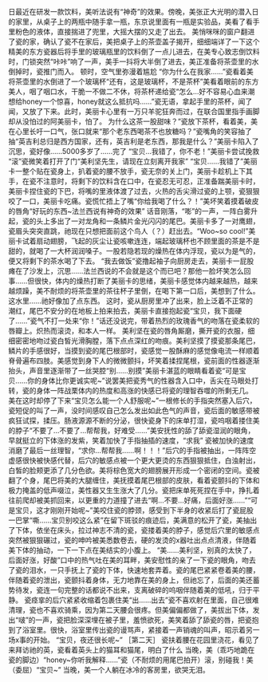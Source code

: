 日最近在研发一款饮料，美听法说有“神奇”的效果。傍晚，美张正大光明的潜入日的家里，从桌子上的两瓶中随手拿一瓶，东京说里面有一瓶是实验品，美看了看手里粉色的液体，直接揣进了兜里，大摇大摆的又走了出去。
美悄咪咪的窗户翻进了瓷的家，确认了瓷不在家后，美把桌子上的茶壶盖子揭开，细细端详了一下这个精美的东方瓷器后将手里的玻璃瓶里的饮料倒了一点儿进去，在美专心致志倒饮料时，门锁突然“咔咔”响了一声，美手一抖将大半倒了进去，美正准备将茶壶里的水倒掉时，瓷推门而入。
顿时，空气里弥漫着尴尬
“你为什么在我家……”瓷看着美将茶壶里的水倒进了一个玻璃杯“还有，这是玻璃杯，不是茶杯”美看着眼前的东方美人，咽了咽口水，干脆一不做二不休，将茶杯递给瓷“怎么…好不容易心血来潮想给honey一个惊喜，honey就这么抵抗吗……”瓷无语，拿起手里的茶杯，闻了闻，又放了下来。此时，美丽卡心里有一万只羊驼狂奔而过，在联合国里指手画脚却从没怕过的阿美丽卡，怕了。
为什么这茶一股甜味？”瓷放下茶杯，看着美，美在心里长吁一口气，张口就来“那个老东西喝茶不也放糖吗？”瓷嘴角的笑容抽了抽“英吉利总归是西方国家，还有，英吉利是老东西，那我是什么？”美丽卡陷入了沉思，瓷好像……5000多岁了……完了
“宝贝…我错了，你不老！”美丽卡尝试挽救
“滚”瓷微笑着打开了门“美利坚先生，请现在立刻离开我家”
“宝贝……我错了”美丽卡一整个贴在瓷身上，扒着瓷的腰不放手，瓷无奈的关上门，美丽卡趁机上下其手，在瓷不注意时，将剩下的饮料含在口中，在瓷忍无可忍，正准备踹美丽卡时，美丽卡捏住瓷的下巴，将嘴的里液体渡了过去，火热的舌尖滑过瓷的上颚，瓷狠狠咬了一口，美丽卡吃痛。瓷慌忙捂上了嘴“你给我喝了什么？！”美坏笑着摸着破皮的唇角“好玩的东西~法兰西说有神奇的效果”
话音刚落，“嘭”的一声，一阵白雾升起，瓷的头上多出了一对龙角和一条鳞片金光闪闪的尾巴。美丽卡多了一对鹰翅，瓷眉头突突直跳，祂现在只想把面前这个鸟人（？）赶出去。“Woo~so cool!”美丽卡试着扇动翅膀，飞起的灰尘让瓷咳嗽连连，端起玻璃杯也不顾里面的茶是不是甜的，就喝了一大杯润润嗓子。一股若隐若现的燥热在体内浮现，瓷以为是气的，便又将剩下的茶水喝了下去。
“我去做饭”瓷撸起袖子向厨房走去，美丽卡一屁股瘫在了沙发上，沉思……法兰西说的不会就是这个而已吧？那他一脸坏笑怎么回事……但很快，体内的燥热打断了美丽卡的思绪，美丽卡感觉体内越来越热，越来越烦躁，美不耐烦的将茶壶里的茶往杯子里倒，在喝下第一口后，美想到了什么。这水里……祂好像加了点东西。
这时，瓷从厨房里冲了出来，脸上泛着不正常的潮红，尾巴不安分的在地板上拍来拍去，美丽卡直接抱起瓷“宝贝，我下面硬了……”瓷气不打一处来“你！”话还没说完，带着热烈的玫瑰香气的吻落在瓷柔软的唇瓣上。炽热而滚烫，和本人一样。
美利坚在瓷的唇角厮磨，撕开瓷的衣服，细细密密地吻过瓷白皙光滑胸膛，落下点点深红的吻痕。美利坚摸了摸瓷那条尾巴，鳞片的手感很好，当摸到瓷的尾巴根部时，瓷感觉一股酥麻的感觉像电流一样顺着脊骨遍布四肢。美感觉到身下人的微微颤抖，坏笑着揉捏尾根，瓷前面的性器逐渐抬头，声音里逐渐带了一丝哭腔“别……别摸”美丽卡湛蓝的眼睛看着瓷“可是宝贝……你的身体比你更诚实呢~”说罢美把瓷秀气的性器含入口中，舌尖在马眼处打转，瓷的身体一阵战栗体内的热度和高涨的快感已将瓷的理智吞噬的所剩无几。
美在这时却停了下来“宝贝怎么能一个人舒服呢~”一根修长的手指突然塞入后穴，瓷短促的叫了一声，没时间感叹自己怎么发出如此色气的声音，瓷后面的敏感带被疯狂试探，揉压。肠液源源不断的分泌，很快瓷身下的床单打湿，瓷呜咽着搂住美的脖子“不要了…不要了…帮帮我，好难受……”美安抚性的舔了舔瓷湿润的眼角，早就挺立的下体涨的发紫，笑着加快了手指抽插的速度，“求我”
瓷被加快的速度消磨了最后一丝理智，“求你…帮帮我……啊！！！”后穴的手指被抽出，一阵阵空虚感很快被快感代替，后穴的敏感点被一个更大更烫的东西狠狠抵住，白浊射出，白皙的脸颊更添了几分色欲。美将棕色宽大的翅膀展开形成一个密闭的空间。瓷被翻了个身，尾巴将美的大腿缠住，美抚摸着尾巴根部的皮肤，看着瓷颤抖的下体和极力掩盖的低声啜泣，美性器又生生涨大了几分。瓷把床单死死捏在手中，挣扎着往前爬却被美抓回来，以更重的力道撞了进去“啊…不要…好痛，后面好涨……”“可是宝贝，这才刚刚开始呢~”美咬住瓷的脖颈，感受到下半身的收紧后打了瓷屁股一巴掌“嘶……宝贝别咬这么紧”在留下斑驳的痕迹后，美满意的松开了瓷，美抽出了下体，依坐在床头，拉过神志不清的瓷，瓷搂着美的脖子，感觉后穴里的敏感点突然被狠狠碾过，瓷的呻吟被美悉数卷去，硬的发烫的x器吐出点点清液，伴随着美下体的抽动，一下一下点在美结实的小腹上。
“美……美利坚，别真的太快了，后面好涨，好酸”口中的热气吐在美的耳畔，美安慰性的亲了一下瓷的眼角，吻去了瓷的泪水，一只手抚上了瓷的下体，快速地套弄着。瓷的尾巴紧紧卷着美的腰，伴随着瓷的泄出，瓷颤抖着身体，无力地靠在美的身上，但祂忘了，后面的美还蓄势待发，瓷连一句完整的话都说不出来，支离破碎的呜咽伴随着美的低吼，归于平静。
 瓷痉挛的后穴紧紧收缩着包裹住美“出……出去”瓷不喜欢射在里面，自己很难清理，瓷也不喜欢骑乘，因为第二天腰会很疼。但美偏偏都做了，美拔出下体，发出“啵”的一声，瓷把脸深深埋在被子里，羞愤欲死，美笑着舔了舔瓷的唇，把瓷抱到了浴室里。很快，浴室里传出瓷的谩骂声，紧接着一声销魂的叫声，昭示着另一场x事的开始。
  “宝贝，夜还很长呢~”
［第二天］
瓷扶着腰在花园里浇花，看见了来拜访祂的英，瓷看着英头上的猫耳和猫尾，明白了什么
当晚，美（乖巧地跪在瓷的脚边）“honey~你听我解释……”瓷（不耐烦的用尾巴拍开）滚，别碰我！美（委屈）“宝贝~”
当晚，美一个人躺在冰冷的客房里，欲哭无泪。
 
